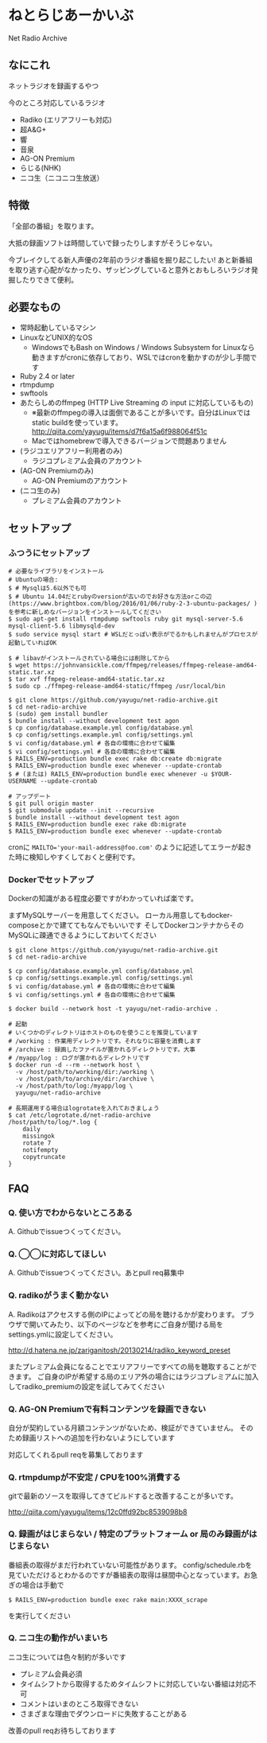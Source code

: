 # ねとらじあーかいぶ
Net Radio Archive

## なにこれ
ネットラジオを録画するやつ

今のところ対応しているラジオ

- Radiko (エリアフリーも対応)
- 超A&G+
- 響
- 音泉
- AG-ON Premium
- らじる(NHK)
- ニコ生（ニコニコ生放送）

## 特徴
「全部の番組」を取ります。

大抵の録画ソフトは時間していで録ったりしますがそうじゃない。

今ブレイクしてる新人声優の2年前のラジオ番組を掘り起こしたい!
あと新番組を取り逃す心配がなかったり、ザッピングしていると意外とおもしろいラジオ発掘したりできて便利。

## 必要なもの
- 常時起動しているマシン
- LinuxなどUNIX的なOS
  - WindowsでもBash on Windows / Windows Subsystem for Linuxなら動きますがcronに依存しており、WSLではcronを動かすのが少し手間です
- Ruby 2.4 or later
- rtmpdump
- swftools
- あたらしめのffmpeg (HTTP Live Streaming の input に対応しているもの)
  - ※最新のffmpegの導入は面倒であることが多いです。自分はLinuxではstatic buildを使っています。 http://qiita.com/yayugu/items/d7f6a15a6f988064f51c
  - Macではhomebrewで導入できるバージョンで問題ありません
- (ラジコエリアフリー利用者のみ)
  - ラジコプレミアム会員のアカウント
- (AG-ON Premiumのみ)
  - AG-ON Premiumのアカウント
- (ニコ生のみ)
  - プレミアム会員のアカウント

## セットアップ

### ふつうにセットアップ
```
# 必要なライブラリをインストール
# Ubuntuの場合:
$ # Mysqlは5.6以外でも可
$ # Ubuntu 14.04だとrubyのversionが古いのでお好きな方法orこの辺(https://www.brightbox.com/blog/2016/01/06/ruby-2-3-ubuntu-packages/ ) を参考に新しめなバージョンをインストールしてください
$ sudo apt-get install rtmpdump swftools ruby git mysql-server-5.6 mysql-client-5.6 libmysqld-dev
$ sudo service mysql start # WSLだとっぽい表示がでるかもしれませんがプロセスが起動していればOK

$ # libavがインストールされている場合には削除してから
$ wget https://johnvansickle.com/ffmpeg/releases/ffmpeg-release-amd64-static.tar.xz
$ tar xvf ffmpeg-release-amd64-static.tar.xz
$ sudo cp ./ffmpeg-release-amd64-static/ffmpeg /usr/local/bin

$ git clone https://github.com/yayugu/net-radio-archive.git
$ cd net-radio-archive
$ (sudo) gem install bundler
$ bundle install --without development test agon
$ cp config/database.example.yml config/database.yml
$ cp config/settings.example.yml config/settings.yml
$ vi config/database.yml # 各自の環境に合わせて編集
$ vi config/settings.yml # 各自の環境に合わせて編集
$ RAILS_ENV=production bundle exec rake db:create db:migrate
$ RAILS_ENV=production bundle exec whenever --update-crontab
$ # (または) RAILS_ENV=production bundle exec whenever -u $YOUR-USERNAME --update-crontab

# アップデート
$ git pull origin master
$ git submodule update --init --recursive
$ bundle install --without development test agon
$ RAILS_ENV=production bundle exec rake db:migrate
$ RAILS_ENV=production bundle exec whenever --update-crontab
```

cronに
`MAILTO='your-mail-address@foo.com'`
のように記述してエラーが起きた時に検知しやすくしておくと便利です。


### Dockerでセットアップ
Dockerの知識がある程度必要ですがわかっていれば楽です。

まずMySQLサーバーを用意してください。
ローカル用意してもdocker-composeとかで建ててもなんでもいいです
そしてDockerコンテナからそのMySQLに疎通できるようにしておいてください

```
$ git clone https://github.com/yayugu/net-radio-archive.git
$ cd net-radio-archive

$ cp config/database.example.yml config/database.yml
$ cp config/settings.example.yml config/settings.yml
$ vi config/database.yml # 各自の環境に合わせて編集
$ vi config/settings.yml # 各自の環境に合わせて編集

$ docker build --network host -t yayugu/net-radio-archive .

# 起動
# いくつかのディレクトリはホストのものを使うことを推奨しています
# /working : 作業用ディレクトリです。それなりに容量を消費します
# /archive : 録画したファイルが置かれるディレクトリです。大事
# /myapp/log : ログが置かれるディレクトリです
$ docker run -d --rm --network host \
  -v /host/path/to/working/dir:/working \
  -v /host/path/to/archive/dir:/archive \
  -v /host/path/to/log:/myapp/log \
  yayugu/net-radio-archive

# 長期運用する場合はlogrotateを入れておきましょう
$ cat /etc/logrotate.d/net-radio-archive
/host/path/to/log/*.log {
    daily
    missingok
    rotate 7
    notifempty
    copytruncate
}
```

## FAQ

### Q. 使い方でわからないところある
A. Githubでissueつくってください。

### Q. ◯◯に対応してほしい
A. Githubでissueつくってください。あとpull req募集中

### Q. radikoがうまく動かない
A. Radikoはアクセスする側のIPによってどの局を聴けるかが変わります。
ブラウザで開いてみたり、以下のページなどを参考にご自身が聞ける局をsettings.ymlに設定してください。

http://d.hatena.ne.jp/zariganitosh/20130214/radiko_keyword_preset

またプレミアム会員になることでエリアフリーですべての局を聴取することができます。
ご自身のIPが希望する局のエリア外の場合にはラジコプレミアムに加入してradiko_premiumの設定を試してみてください

### Q. AG-ON Premiumで有料コンテンツを録画できない
自分が契約している月額コンテンツがないため、検証ができていません。
そのため録画リストへの追加を行わないようにしています

対応してくれるpull reqを募集しております

### Q. rtmpdumpが不安定 / CPUを100%消費する
gitで最新のソースを取得してきてビルドすると改善することが多いです。

http://qiita.com/yayugu/items/12c0ffd92bc8539098b8

### Q. 録画がはじまらない / 特定のプラットフォーム or 局のみ録画がはじまらない
番組表の取得がまだ行われていない可能性があります。 config/schedule.rbを見ていただけるとわかるのですが番組表の取得は昼間中心となっています。お急ぎの場合は手動で

```
$ RAILS_ENV=production bundle exec rake main:XXXX_scrape
```

を実行してください

### Q. ニコ生の動作がいまいち
ニコ生については色々制約が多いです
- プレミアム会員必須
- タイムシフトから取得するためタイムシフトに対応していない番組は対応不可
- コメントはいまのところ取得できない
- さまざまな理由でダウンロードに失敗することがある

改善のpull reqお待ちしております
